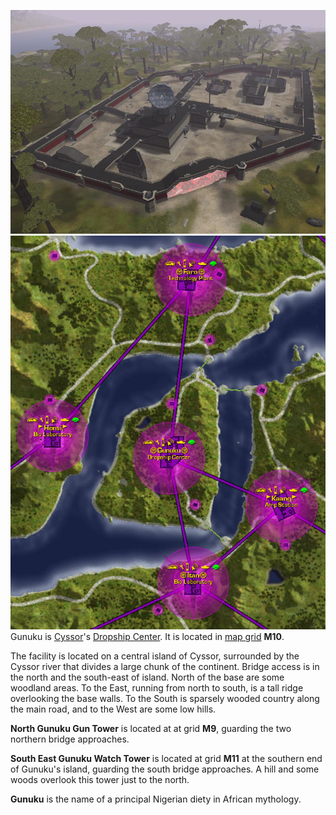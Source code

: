 ![](../images/Gunuku.jpg "fig:Gunuku.jpg")
![](../images/Gunuku_map.jpg "fig:Gunuku_map.jpg") Gunuku is
[Cyssor](../locations/Cyssor.md)'s
[Dropship Center](../locations/Dropship_Center.md). It is located in
[map grid](map_grid.md) **M10**.

The facility is located on a central island of Cyssor, surrounded by the Cyssor
river that divides a large chunk of the continent. Bridge access is in the north
and the south-east of island. North of the base are some woodland areas. To the
East, running from north to south, is a tall ridge overlooking the base walls.
To the South is sparsely wooded country along the main road, and to the West are
some low hills.

**North Gunuku Gun Tower** is located at at grid **M9**, guarding the two
northern bridge approaches.

**South East Gunuku Watch Tower** is located at grid **M11** at the southern end
of Gunuku's island, guarding the south bridge approaches. A hill and some woods
overlook this tower just to the north.

**Gunuku** is the name of a principal Nigerian diety in African mythology.

<!--[Category:Facilities](Category:Facilities.md)-->
